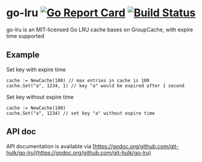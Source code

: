 # go-lru [![Go Report Card](https://goreportcard.com/badge/github.com/git-hulk/go-lru)](https://goreportcard.com/report/github.com/git-hulk/go-lru) [![Build Status](https://travis-ci.org/git-hulk/go-lru.svg?branch=master)](https://travis-ci.org/git-hulk/go-lru) 

go-lru is an MIT-licensed Go LRU cache bases on GroupCache, with expire time supported

## Example

Set key with expire time

```
cache := NewCache(100) // max entries in cache is 100
cache.Set("a", 1234, 1) // key "a" would be expired after 1 second
```

Set key without expire time

```
cache := NewCache(100)
cache.Set("a", 1234) // set key "a" without expire time
```

## API doc

API documentation is available via  [https://godoc.org/github.com/git-hulk/go-lru](https://godoc.org/github.com/git-hulk/go-lru)
